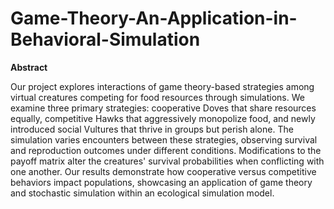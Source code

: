 # Game-Theory-An-Application-in-Behavioral-Simulation
**Abstract**

Our project explores interactions of game theory-based strategies among virtual creatures competing for food resources through simulations. We examine three primary strategies: cooperative Doves that share resources equally, competitive Hawks that aggressively monopolize food, and newly introduced social Vultures that thrive in groups but perish alone. The simulation varies encounters between these strategies, observing survival and reproduction outcomes under different conditions. Modifications to the payoff matrix alter the creatures' survival probabilities when conflicting with one another. Our results demonstrate how cooperative versus competitive behaviors impact populations, showcasing an application of game theory and stochastic simulation within an ecological simulation model.
